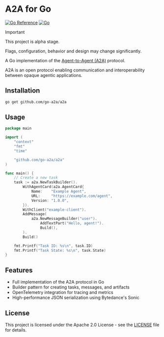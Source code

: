 # A2A for Go

[![Go Reference](https://pkg.go.dev/badge/github.com/go-a2a/a2a.svg)](https://pkg.go.dev/github.com/go-a2a/a2a)
[![Go](https://github.com/go-a2a/a2a/actions/workflows/go.yml/badge.svg)](https://github.com/go-a2a/a2a/actions/workflows/test.yml)

> [!IMPORTANT]
> This project is alpha stage.
>
> Flags, configuration, behavior and design may change significantly.

A Go implementation of the [Agent-to-Agent (A2A)](https://github.com/google/A2A) protocol. 

A2A is an open protocol enabling communication and interoperability between opaque agentic applications.

## Installation

```bash
go get github.com/go-a2a/a2a
```

## Usage

```go
package main

import (
	"context"
	"fmt"
	"time"

	"github.com/go-a2a/a2a"
)

func main() {
	// Create a new task
	task := a2a.NewTaskBuilder().
		WithAgentCard(a2a.AgentCard{
			Name:    "Example Agent",
			URL:     "https://example.com/agent",
			Version: "1.0.0",
		}).
		WithClient("example-client").
		AddMessage(
			a2a.NewMessageBuilder("user").
				AddTextPart("Hello, agent!").
				Build(),
		).
		Build()

	fmt.Printf("Task ID: %s\n", task.ID)
	fmt.Printf("Task State: %s\n", task.State)
}
```

## Features

- Full implementation of the A2A protocol in Go
- Builder pattern for creating tasks, messages, and artifacts
- OpenTelemetry integration for tracing and metrics
- High-performance JSON serialization using Bytedance's Sonic

## License

This project is licensed under the Apache 2.0 License - see the [LICENSE](./LICENSE) file for details.
